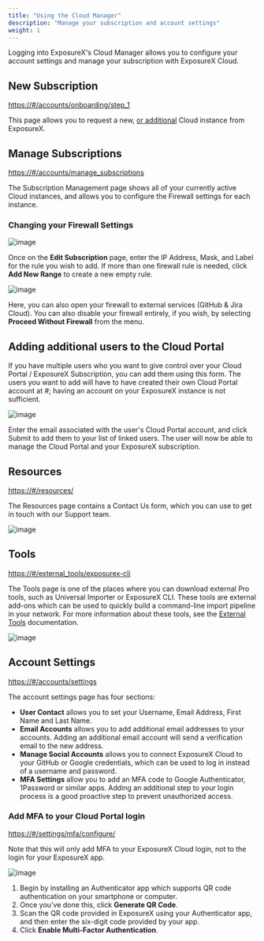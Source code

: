 ```yaml
---
title: "Using the Cloud Manager"
description: "Manage your subscription and account settings"
weight: 1
---
```


Logging into ExposureX's Cloud Manager allows you to configure your account settings and manage your subscription with ExposureX Cloud.

## **New Subscription**
<https://#/accounts/onboarding/step_1>

This page allows you to request a new, [or additional](../additional-cloud-instance/) Cloud instance from ExposureX. 

## **Manage Subscriptions**
<https://#/accounts/manage_subscriptions>

The Subscription Management page shows all of your currently active Cloud instances, and allows you to configure the Firewall settings for each instance.

### Changing your Firewall Settings
![image](images/using_the_cloud_manager.png)

Once on the **Edit Subscription** page, enter the IP Address, Mask, and Label for the rule you wish to add. If more than one firewall rule is needed, click **Add New Range** to create a new empty rule.

![image](images/using_the_cloud_manager_2.png)

Here, you can also open your firewall to external services (GitHub & Jira Cloud).  You can also disable your firewall entirely, if you wish, by selecting **Proceed Without Firewall** from the menu.

## Adding additional users to the Cloud Portal

If you have multiple users who you want to give control over your Cloud Portal / ExposureX Subscription, you can add them using this form.  The users you want to add will have to have created their own Cloud Portal account at #; having an account on your ExposureX instance is not sufficient.

![image](images/using_the_cloud_manager_5.png)

Enter the email associated with the user's Cloud Portal account, and click Submit to add them to your list of linked users.  The user will now be able to manage the Cloud Portal and your ExposureX subscription.

## Resources
<https://#/resources/>

The Resources page contains a Contact Us form, which you can use to get in touch with our Support team.

![image](images/using_the_cloud_manager_3.png)

## Tools
<https://#/external_tools/exposurex-cli>

The Tools page is one of the places where you can download external Pro tools, such as Universal Importer or ExposureX CLI.  These tools are external add-ons which can be used to quickly build a command-line import pipeline in your network. For more information about these tools, see the [External Tools](../../connecting_your_tools/external_tools/) documentation.

![image](images/using_the_cloud_manager_6.png)


## Account Settings
<https://#/accounts/settings>

The account settings page has four sections:

* **User Contact** allows you to set your Username, Email Address, First Name and Last Name.
* **Email Accounts** allows you to add additional email addresses to your accounts. Adding an additional email account will send a verification email to the new address.
* **Manage Social Accounts** allows you to connect ExposureX Cloud to your GitHub or Google credentials, which can be used to log in instead of a username and password.
* **MFA Settings** allow you to add an MFA code to Google Authenticator, 1Password or similar apps. Adding an additional step to your login process is a good proactive step to prevent unauthorized access.

### Add MFA to your Cloud Portal login
<https://#/settings/mfa/configure/>

Note that this will only add MFA to your ExposureX Cloud login, not to the login for your ExposureX app.

![image](images/using_the_cloud_manager_4.png)

1. Begin by installing an Authenticator app which supports QR code authentication on your smartphone or computer.
2. Once you've done this, click **Generate QR Code**.
3. Scan the QR code provided in ExposureX using your Authenticator app, and then enter the six\-digit code provided by your app.
4. Click **Enable Multi\-Factor Authentication**.